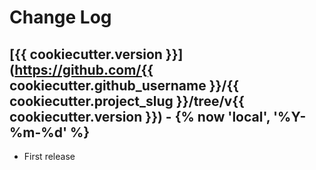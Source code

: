 # Change Log

## [{{ cookiecutter.version }}](https://github.com/{{ cookiecutter.github_username }}/{{ cookiecutter.project_slug }}/tree/v{{ cookiecutter.version }}) - {% now 'local', '%Y-%m-%d' %}

-   First release
